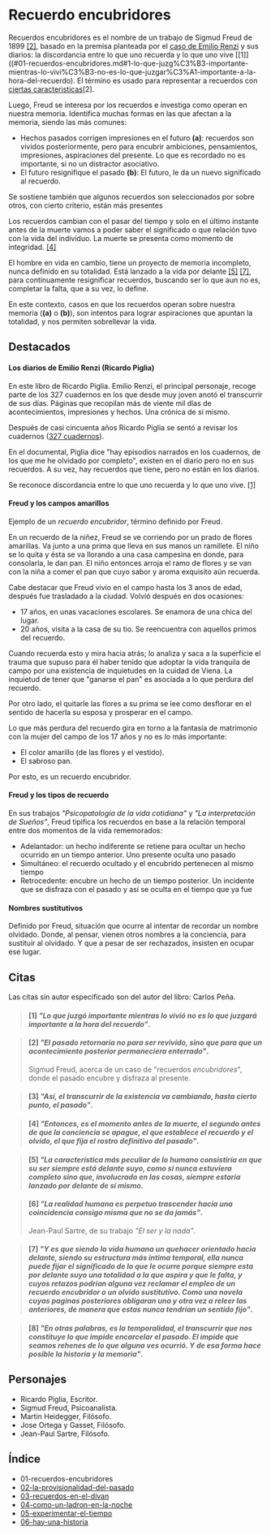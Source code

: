 # Recuerdo encubridores

Recuerdos encubridores es el nombre de un trabajo de Sigmud Freud de 1899 [\[2\]](#2-el-pasado-retornar%C3%ADa-no-para-ser-revivido-sino-que-para-que-un-acontecimiento-posterior-permaneciera-enterrado), basado en la premisa planteada por el [caso de Emilio Renzi](#los-diarios-de-emilio-renzi-ricardo-piglia) y sus diarios: la discordancia entre lo que uno recuerda y lo que uno vive [\[1\]]((#01-recuerdos-encubridores.md#1-lo-que-juzg%C3%B3-importante-mientras-lo-vivi%C3%B3-no-es-lo-que-juzgar%C3%A1-importante-a-la-hora-del-recuerdo). El término es usado para representar a recuerdos con [ciertas caracteristicas](#freud-y-los-campos-amarillos)[2].

Luego, Freud se interesa por los recuerdos e investiga como operan en nuestra memoria. Identifica muchas formas en las que afectan a la memoria, siendo las más comunes:

- Hechos pasados corrigen impresiones en el futuro **(a)**: recuerdos son vividos posteriormente, pero para encubrir ambiciones, pensamientos, impresiones, aspiraciones del presente. Lo que es recordado no es importante, si no un distractor asociativo.
- El futuro resignifique el pasado **(b)**: El futuro, le da un nuevo significado al recuerdo.

Se sostiene también que algunos recuerdos son seleccionados por sobre otros, con cierto criterio, están más presentes

Los recuerdos cambian con el pasar del tiempo y solo en el último instante antes de la muerte vamos a poder saber el significado o que relación tuvo con la vida del individuo. La muerte se presenta como momento de integridad. [\[4\]](#4-entonces-es-el-momento-antes-de-la-muerte-el-segundo-antes-de-que-la-conciencia-se-apague-el-que-establece-el-recuerdo-y-el-olvido-el-que-fija-el-rostro-definitivo-del-pasado)

El hombre en vida en cambio, tiene un proyecto de memoria incompleto, nunca definido en su totalidad. Está lanzado a la vida por delante [\[5\]](#5-la-característica-más-peculiar-de-lo-humano-consistiría-en-que-su-ser-siempre-está-delante-suyo-como-si-nunca-estuviera-completo-sino-que-involucrado-en-las-cosas-siempre-estaría-lanzado-por-delante-de-sí-mismo) [\[7\]](#7-y-es-que-siendo-la-vida-humana-un-quehacer-orientado-hacia-delante-siendo-su-estructura-más-intima-temporal-ella-nunca-puede-fijar-el-significado-de-lo-que-le-ocurre-porque-siempre-esta-por-delante-suyo-una-totalidad-a-la-que-aspira-y-que-le-falta-y-cuyos-retazos-podrían-alguna-vez-reclamar-el-empleo-de-un-recuerdo-encubridor-o-un-olvido-sustitutivo-como-una-novela-cuyas-paginas-posteriores-obligaran-una-y-otra-vez-a-releer-las-anteriores-de-manera-que-estas-nunca-tendrían-un-sentido-fijo), para continuamente resignificar recuerdos, buscando ser lo que aun no es, completar la falta, que a su vez, lo define.

En este contexto, casos en que los recuerdos operan sobre nuestra memoria (**(a)** o **(b)**), son intentos para lograr aspiraciones que apuntan la totalidad, y nos permiten sobrellevar la vida.

<!--
[REMOVER?]La temporalidad es una característica intrínsecamente humana, que nos permite tener memoria e historia. Demos paso al tiempo. -->

## Destacados

#### Los diarios de Emilio Renzi (Ricardo Piglia)

En este libro de Ricardo Piglia. Emilio Renzi, el principal personaje, recoge parte de los 327 cuadernos en los que desde muy joven anotó el transcurrir de sus días. Páginas que recopilan más de viente mil días de acontecimientos, impresiones y hechos. Una crónica de sí mismo.

Después de casi cincuenta años Ricardo Piglia se sentó a revisar los cuadernos ([327 cuadernos](https://www.youtube.com/watch?v=L55KICMfxbs)).

En el documental, Piglia dice "hay episodios narrados en los cuadernos, de los que me he olvidado por completo", existen en el diario pero no en sus recuerdos. A su vez, hay recuerdos que tiene, pero no están en los diarios.

Se reconoce discordancia entre lo que uno recuerda y lo que uno vive. [\[1\]](#01-recuerdos-encubridores.md#1-lo-que-juzg%C3%B3-importante-mientras-lo-vivi%C3%B3-no-es-lo-que-juzgar%C3%A1-importante-a-la-hora-del-recuerdo)

#### Freud y los campos amarillos

Ejemplo de un _recuerdo encubridor_, término definido por Freud.

En un recuerdo de la niñez, Freud se ve corriendo por un prado de flores amarillas. Va junto a una prima que lleva en sus manos un ramillete. El niño se lo quita y ésta se va llorando a una casa campesina en donde, para consolarla, le dan pan. El niño entonces arroja el ramo de flores y se van con la niña a comer el pan que cuyo sabor y aroma exquisito aún recuerda.

Cabe destacar que Freud vivio en el campo hasta los 3 anos de edad, después fue trasladado a la ciudad. Volvió después en dos ocasiones:
- 17 años, en unas vacaciones escolares. Se enamora de una chica del lugar.
- 20 años, visita a la casa de su tio. Se reencuentra con aquellos primos del recuerdo.

Cuando recuerda esto y mira hacia atrás; lo analiza y saca a la superficie el trauma que supuso para él haber tenido que adoptar la vida tranquila de campo por una existencia de inquietudes en la cuidad de Viena. La inquietud de tener que "ganarse el pan" es asociada a lo que perdura del recuerdo.

Por otro lado, el quitarle las flores a su prima se lee como desflorar en el sentido de hacerla su esposa y prosperar en el campo.

Lo que más perdura del recuerdo gira en torno a la fantasía de matrimonio con la mujer del campo de los 17 años y no es lo más importante:
- El color amarillo (de las flores y el vestido).
- El sabroso pan.

Por esto, es un recuerdo encubridor.

#### Freud y los tipos de recuerdo

En sus trabajos _"Psicopatología de la vida cotidiana"_ y _"La interpretación de Sueños"_, Freud tipifica los recuerdos en base a la relación temporal entre dos momentos de la vida rememorados:

- Adelantador: un hecho indiferente se retiene para ocultar un hecho ocurrido en un tiempo anterior. Uno presente oculta uno pasado
- Simultáneo: el recuerdo ocultado y el encubrido pertenecen al mismo tiempo
- Retrocedente: encubre un hecho de un tiempo posterior. Un incidente que se disfraza con el pasado y así se oculta en el tiempo que ya fue

#### Nombres sustitutivos

Definido por Freud, situación que ocurre al intentar de recordar un nombre olvidado. Donde, al pensar, vienen otros nombres a la conciencia, para sustituir al olvidado. Y que a pesar de ser rechazados, insisten en ocupar ese lugar.

<!--
Al mismo tiempo se hace referencia a los nombres sustitutivos [3], donde un olvido es desplazado por otro.
nombres sustitutivos (p.28): signorelli / traffoi. un olvido es desplazado por otro (3) -->

<!-- #### Hombre de los lobos

caso del hombre de los lobos (2) -->

## Citas

Las citas sin autor especificado son del autor del libro: Carlos Peña.

<!-- p25 -->

> #### [1] _"Lo que juzgó importante mientras lo vivió no es lo que juzgará importante a la hora del recuerdo"_.

<!-- p26 -->

> #### [2] _"El pasado retornaría no para ser revivido, sino que para que un acontecimiento posterior permaneciera enterrado"_.
>
> Sigmud Freud, acerca de un caso de "recuerdos *encubridores*", donde el pasado encubre y disfraza al presente.

<!-- p31 -->

> #### [3] _"Así, el transcurrir de la existencia va cambiando, hasta cierto punto, el pasado"_.

<!-- p31-32 -->

> #### [4] _"Entonces, es el momento antes de la muerte, el segundo antes de que la conciencia se apague, el que establece el recuerdo y el olvido, el que fija el rostro definitivo del pasado"_.

<!-- p32 -->

> #### [5] _"La característica más peculiar de lo humano consistiría en que su ser siempre está delante suyo, como si nunca estuviera completo sino que, involucrado en las cosas, siempre estaría lanzado por delante de sí mismo_.

<!-- p33 -->

> #### [6] _"La realidad humana es perpetuo trascender hacia una coincidencia consigo misma que no se da jamás"_.
>
> Jean-Paul Sartre, de su trabajo _"El ser y la nada"_.

<!-- p33-34 -->

> #### [7] _"Y es que siendo la vida humana un quehacer orientado hacia delante, siendo su estructura más intima temporal, ella nunca puede fijar el significado de lo que le ocurre porque siempre esta por delante suyo una totalidad a la que aspira y que le falta, y cuyos retazos podrían alguna vez reclamar el empleo de un recuerdo encubridor o un olvido sustitutivo. Como una novela cuyas paginas posteriores obligaran una y otra vez a releer las anteriores, de manera que estas nunca tendrían un sentido fijo"_.

<!-- p34 -->

> #### [8] _"En otras palabras, es la temporalidad, el transcurrir que nos constituye lo que impide encarcelar el pasado. El impide que seamos rehenes de lo que alguna ves ocurrió. Y de esa forma hace posible la historia y la memoria"_.

## Personajes

- Ricardo Piglia, Escritor.
- Sigmud Freud, Psicoanalista.
- Martin Heidegger, Filósofo.
- Jose Ortega y Gasset, Filósofo.
- Jean-Paul Sartre, Filósofo.

## Índice

- 01-recuerdos-encubridores
- [02-la-provisionalidad-del-pasado](./02-la-provisionalidad-del-pasado.md)
- [03-recuerdos-en-el-divan](./03-recuerdos-en-el-divan.md)
- [04-como-un-ladron-en-la-noche](./04-como-un-ladron-en-la-noche.md)
- [05-experimentar-el-tiempo](./05-experimentar-el-tiempo.md)
- [06-hay-una-historia](./06-hay-una-historia.md)
